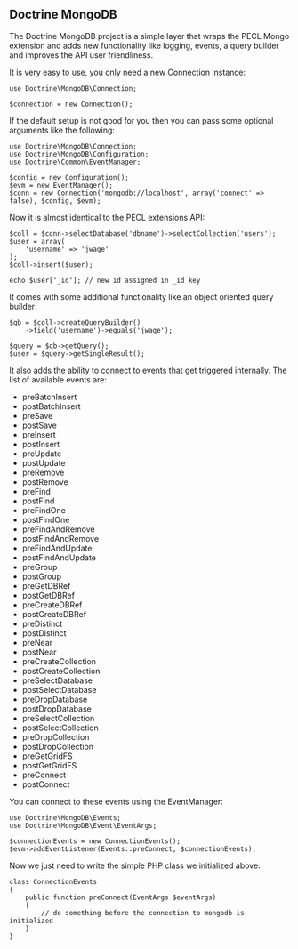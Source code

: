 Doctrine MongoDB
----------------

The Doctrine MongoDB project is a simple layer that wraps the PECL Mongo extension and
adds new functionality like logging, events, a query builder and improves the API user 
friendliness.

It is very easy to use, you only need a new Connection instance:

    use Doctrine\MongoDB\Connection;

    $connection = new Connection();

If the default setup is not good for you then you can pass some optional arguments like
the following:

    use Doctrine\MongoDB\Connection;
    use Doctrine\MongoDB\Configuration;
    use Doctrine\Common\EventManager;

    $config = new Configuration();
    $evm = new EventManager();
    $conn = new Connection('mongodb://localhost', array('connect' => false), $config, $evm);

Now it is almost identical to the PECL extensions API:

    $coll = $conn->selectDatabase('dbname')->selectCollection('users');
    $user = array(
        'username' => 'jwage'
    );
    $coll->insert($user);

    echo $user['_id']; // new id assigned in _id key

It comes with some additional functionality like an object oriented query builder:

    $qb = $coll->createQueryBuilder()
        ->field('username')->equals('jwage');

    $query = $qb->getQuery();
    $user = $query->getSingleResult();

It also adds the ability to connect to events that get triggered internally. The list of
available events are:

* preBatchInsert
* postBatchInsert
* preSave
* postSave
* preInsert
* postInsert
* preUpdate
* postUpdate
* preRemove
* postRemove
* preFind
* postFind
* preFindOne
* postFindOne
* preFindAndRemove
* postFindAndRemove
* preFindAndUpdate
* postFindAndUpdate
* preGroup
* postGroup
* preGetDBRef
* postGetDBRef
* preCreateDBRef
* postCreateDBRef
* preDistinct
* postDistinct
* preNear
* postNear
* preCreateCollection
* postCreateCollection
* preSelectDatabase
* postSelectDatabase
* preDropDatabase
* postDropDatabase
* preSelectCollection
* postSelectCollection
* preDropCollection
* postDropCollection
* preGetGridFS
* postGetGridFS
* preConnect
* postConnect

You can connect to these events using the EventManager:

    use Doctrine\MongoDB\Events;
    use Doctrine\MongoDB\Event\EventArgs;

    $connectionEvents = new ConnectionEvents();
    $evm->addEventListener(Events::preConnect, $connectionEvents);

Now we just need to write the simple PHP class we initialized above:

    class ConnectionEvents
    {
        public function preConnect(EventArgs $eventArgs)
        {
            // do something before the connection to mongodb is initialized
        }
    }